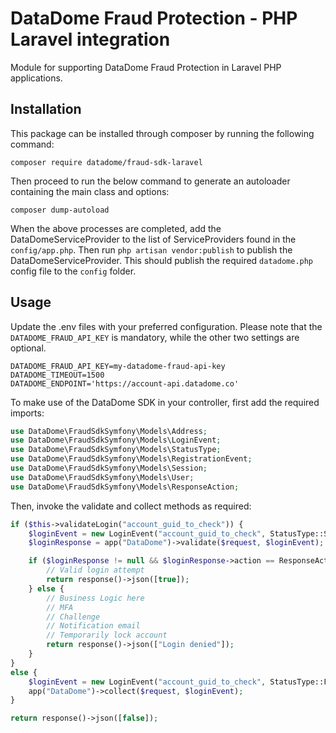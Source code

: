 # DataDome Fraud Protection - PHP Laravel integration

Module for supporting DataDome Fraud Protection in Laravel PHP applications.

## Installation

This package can be installed through composer by running the following command:

```
composer require datadome/fraud-sdk-laravel
```

Then proceed to run the below command to generate an autoloader containing the main class and options:

```
composer dump-autoload
```

When the above processes are completed, add the DataDomeServiceProvider to the list of ServiceProviders found in the ``config/app.php``.
Then run ``php artisan vendor:publish`` to publish the DataDomeServiceProvider. This should publish the required ``datadome.php`` config file to the ``config`` folder.

## Usage

Update the .env files with your preferred configuration.
Please note that the `DATADOME_FRAUD_API_KEY` is mandatory, while the other two settings are optional.

```
DATADOME_FRAUD_API_KEY=my-datadome-fraud-api-key
DATADOME_TIMEOUT=1500
DATADOME_ENDPOINT='https://account-api.datadome.co'
```

To make use of the DataDome SDK in your controller, first add the required imports:

```php
use DataDome\FraudSdkSymfony\Models\Address;
use DataDome\FraudSdkSymfony\Models\LoginEvent;
use DataDome\FraudSdkSymfony\Models\StatusType;
use DataDome\FraudSdkSymfony\Models\RegistrationEvent;
use DataDome\FraudSdkSymfony\Models\Session;
use DataDome\FraudSdkSymfony\Models\User;
use DataDome\FraudSdkSymfony\Models\ResponseAction;
```

Then, invoke the validate and collect methods as required:

```php
if ($this->validateLogin("account_guid_to_check")) {
    $loginEvent = new LoginEvent("account_guid_to_check", StatusType::Succeeded);
    $loginResponse = app("DataDome")->validate($request, $loginEvent);

    if ($loginResponse != null && $loginResponse->action == ResponseAction::Allow->jsonSerialize()) {
        // Valid login attempt
        return response()->json([true]);
    } else {
        // Business Logic here
        // MFA
        // Challenge
        // Notification email
        // Temporarily lock account
        return response()->json(["Login denied"]);
    }
}
else {
    $loginEvent = new LoginEvent("account_guid_to_check", StatusType::Failed);
    app("DataDome")->collect($request, $loginEvent);
}

return response()->json([false]);
```